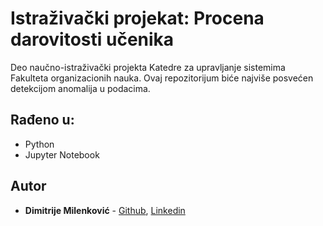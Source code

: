 # Istraživački projekat: Procena darovitosti učenika 

Deo naučno-istraživački projekta Katedre za upravljanje sistemima Fakulteta organizacionih nauka. Ovaj repozitorijum biće najviše posvećen detekcijom anomalija u podacima. 


## Rađeno u:

* Python
* Jupyter Notebook


## Autor

* **Dimitrije Milenković** - [Github](https://github.com/DimitrijeM/), [Linkedin](https://www.linkedin.com/in/dimitrijemilenkovicdm/)


